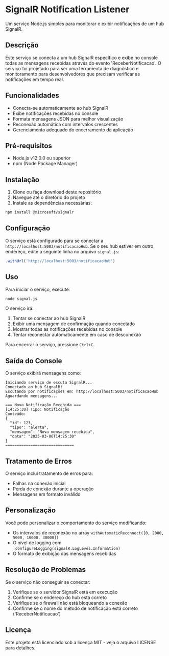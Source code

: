 # SignalR Notification Listener

Um serviço Node.js simples para monitorar e exibir notificações de um hub SignalR.

## Descrição

Este serviço se conecta a um hub SignalR específico e exibe no console todas as mensagens recebidas através do evento 'ReceberNotificacao'. O serviço foi projetado para ser uma ferramenta de diagnóstico e monitoramento para desenvolvedores que precisam verificar as notificações em tempo real.

## Funcionalidades

- Conecta-se automaticamente ao hub SignalR
- Exibe notificações recebidas no console
- Formata mensagens JSON para melhor visualização
- Reconexão automática com intervalos crescentes
- Gerenciamento adequado do encerramento da aplicação

## Pré-requisitos

- Node.js v12.0.0 ou superior
- npm (Node Package Manager)

## Instalação

1. Clone ou faça download deste repositório
2. Navegue até o diretório do projeto
3. Instale as dependências necessárias:

```bash
npm install @microsoft/signalr
```

## Configuração

O serviço está configurado para se conectar a `http://localhost:5003/notificacaoHub`. Se o seu hub estiver em outro endereço, edite a seguinte linha no arquivo `signal.js`:

```javascript
.withUrl('http://localhost:5003/notificacaoHub')
```

## Uso

Para iniciar o serviço, execute:

```bash
node signal.js
```

O serviço irá:

1. Tentar se conectar ao hub SignalR
2. Exibir uma mensagem de confirmação quando conectado
3. Mostrar todas as notificações recebidas no console
4. Tentar reconectar automaticamente em caso de desconexão

Para encerrar o serviço, pressione `Ctrl+C`.

## Saída do Console

O serviço exibirá mensagens como:

```
Iniciando serviço de escuta SignalR...
Conectado ao hub SignalR!
Escutando por notificações em: http://localhost:5003/notificacaoHub
Aguardando mensagens...

=== Nova Notificação Recebida ===
[14:25:30] Tipo: Notificação
Conteúdo:
{
  "id": 123,
  "tipo": "alerta",
  "mensagem": "Nova mensagem recebida",
  "data": "2025-03-06T14:25:30"
}
==============================
```

## Tratamento de Erros

O serviço inclui tratamento de erros para:

- Falhas na conexão inicial
- Perda de conexão durante a operação
- Mensagens em formato inválido

## Personalização

Você pode personalizar o comportamento do serviço modificando:

- Os intervalos de reconexão no array `withAutomaticReconnect([0, 2000, 5000, 10000, 30000])`
- O nível de logging com `.configureLogging(signalR.LogLevel.Information)`
- O formato de exibição das mensagens recebidas

## Resolução de Problemas

Se o serviço não conseguir se conectar:

1. Verifique se o servidor SignalR está em execução
2. Confirme se o endereço do hub está correto
3. Verifique se o firewall não está bloqueando a conexão
4. Confirme se o nome do método de notificação está correto ('ReceberNotificacao')

## Licença

Este projeto está licenciado sob a licença MIT - veja o arquivo LICENSE para detalhes.
